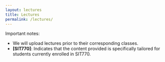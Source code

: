 ```yaml
---
layout: lectures
title: Lectures
permalink: /lectures/
---
```

Important notes:
- We will upload lectures prior to their corresponding classes.
- **[SIT770]**: Indicates that the content provided is specifically tailored for students currently enrolled in SIT770.
